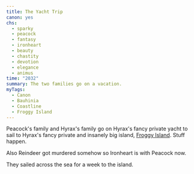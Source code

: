 ```yaml
---
title: The Yacht Trip
canon: yes
chs:
  - sparky
  - peacock
  - fantasy
  - ironheart
  - beauty
  - chastity
  - devotion
  - elegance
  - animus
time: "2032"
summary: The two families go on a vacation.
myTags:
  - Canon
  - Bauhinia
  - Coastline
  - Froggy Island
---
```


Peacock's family and Hyrax's family go on Hyrax's fancy private yacht to sail to Hyrax's fancy private and insanely big island, [Froggy Island](/world/bauhinia/froggy-island/). Stuff happen.

Also Reindeer got murdered somehow so Ironheart is with Peacock now.

They sailed across the sea for a week to the island.
